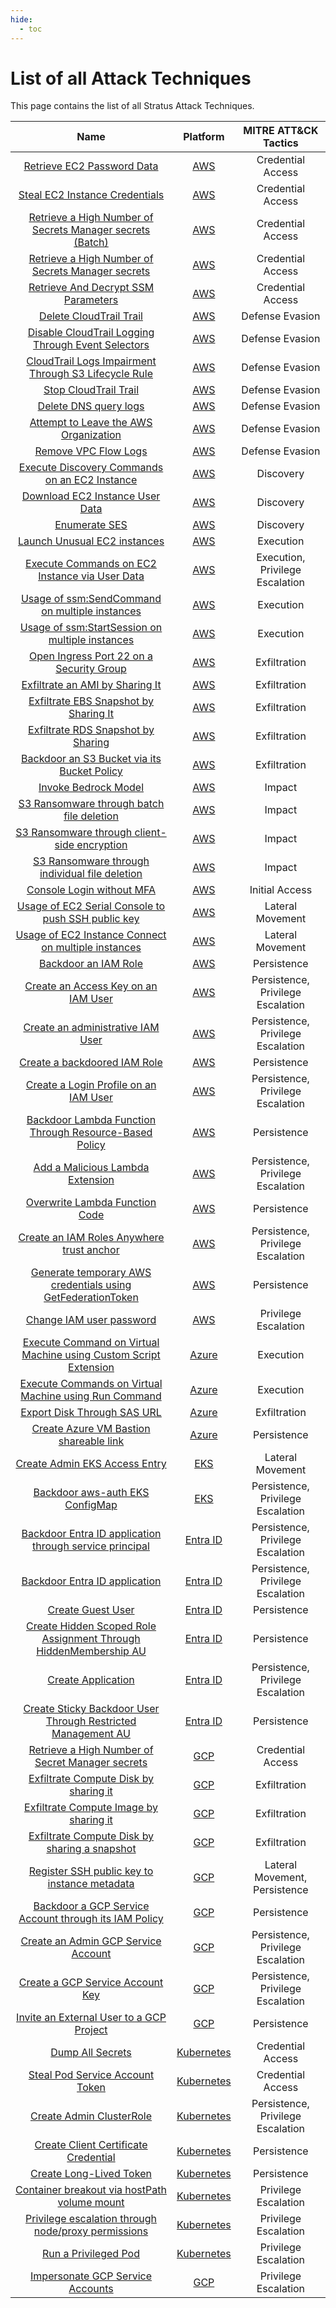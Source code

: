 ```yaml
---
hide:
  - toc
---
```


# List of all Attack Techniques

This page contains the list of all Stratus Attack Techniques.

| Name   | Platform | MITRE ATT&CK Tactics |
| :----: | :------: | :------------------: |
| [Retrieve EC2 Password Data](./AWS/aws.credential-access.ec2-get-password-data.md) | [AWS](./AWS/index.md) | Credential Access |
| [Steal EC2 Instance Credentials](./AWS/aws.credential-access.ec2-steal-instance-credentials.md) | [AWS](./AWS/index.md) | Credential Access |
| [Retrieve a High Number of Secrets Manager secrets (Batch)](./AWS/aws.credential-access.secretsmanager-batch-retrieve-secrets.md) | [AWS](./AWS/index.md) | Credential Access |
| [Retrieve a High Number of Secrets Manager secrets](./AWS/aws.credential-access.secretsmanager-retrieve-secrets.md) | [AWS](./AWS/index.md) | Credential Access |
| [Retrieve And Decrypt SSM Parameters](./AWS/aws.credential-access.ssm-retrieve-securestring-parameters.md) | [AWS](./AWS/index.md) | Credential Access |
| [Delete CloudTrail Trail](./AWS/aws.defense-evasion.cloudtrail-delete.md) | [AWS](./AWS/index.md) | Defense Evasion |
| [Disable CloudTrail Logging Through Event Selectors](./AWS/aws.defense-evasion.cloudtrail-event-selectors.md) | [AWS](./AWS/index.md) | Defense Evasion |
| [CloudTrail Logs Impairment Through S3 Lifecycle Rule](./AWS/aws.defense-evasion.cloudtrail-lifecycle-rule.md) | [AWS](./AWS/index.md) | Defense Evasion |
| [Stop CloudTrail Trail](./AWS/aws.defense-evasion.cloudtrail-stop.md) | [AWS](./AWS/index.md) | Defense Evasion |
| [Delete DNS query logs](./AWS/aws.defense-evasion.dns-delete-logs.md) | [AWS](./AWS/index.md) | Defense Evasion |
| [Attempt to Leave the AWS Organization](./AWS/aws.defense-evasion.organizations-leave.md) | [AWS](./AWS/index.md) | Defense Evasion |
| [Remove VPC Flow Logs](./AWS/aws.defense-evasion.vpc-remove-flow-logs.md) | [AWS](./AWS/index.md) | Defense Evasion |
| [Execute Discovery Commands on an EC2 Instance](./AWS/aws.discovery.ec2-enumerate-from-instance.md) | [AWS](./AWS/index.md) | Discovery |
| [Download EC2 Instance User Data](./AWS/aws.discovery.ec2-download-user-data.md) | [AWS](./AWS/index.md) | Discovery |
| [Enumerate SES](./AWS/aws.discovery.ses-enumerate.md) | [AWS](./AWS/index.md) | Discovery |
| [Launch Unusual EC2 instances](./AWS/aws.execution.ec2-launch-unusual-instances.md) | [AWS](./AWS/index.md) | Execution |
| [Execute Commands on EC2 Instance via User Data](./AWS/aws.execution.ec2-user-data.md) | [AWS](./AWS/index.md) | Execution, Privilege Escalation |
| [Usage of ssm:SendCommand on multiple instances](./AWS/aws.execution.ssm-send-command.md) | [AWS](./AWS/index.md) | Execution |
| [Usage of ssm:StartSession on multiple instances](./AWS/aws.execution.ssm-start-session.md) | [AWS](./AWS/index.md) | Execution |
| [Open Ingress Port 22 on a Security Group](./AWS/aws.exfiltration.ec2-security-group-open-port-22-ingress.md) | [AWS](./AWS/index.md) | Exfiltration |
| [Exfiltrate an AMI by Sharing It](./AWS/aws.exfiltration.ec2-share-ami.md) | [AWS](./AWS/index.md) | Exfiltration |
| [Exfiltrate EBS Snapshot by Sharing It](./AWS/aws.exfiltration.ec2-share-ebs-snapshot.md) | [AWS](./AWS/index.md) | Exfiltration |
| [Exfiltrate RDS Snapshot by Sharing](./AWS/aws.exfiltration.rds-share-snapshot.md) | [AWS](./AWS/index.md) | Exfiltration |
| [Backdoor an S3 Bucket via its Bucket Policy](./AWS/aws.exfiltration.s3-backdoor-bucket-policy.md) | [AWS](./AWS/index.md) | Exfiltration |
| [Invoke Bedrock Model](./AWS/aws.impact.bedrock-invoke-model.md) | [AWS](./AWS/index.md) | Impact |
| [S3 Ransomware through batch file deletion](./AWS/aws.impact.s3-ransomware-batch-deletion.md) | [AWS](./AWS/index.md) | Impact |
| [S3 Ransomware through client-side encryption](./AWS/aws.impact.s3-ransomware-client-side-encryption.md) | [AWS](./AWS/index.md) | Impact |
| [S3 Ransomware through individual file deletion](./AWS/aws.impact.s3-ransomware-individual-deletion.md) | [AWS](./AWS/index.md) | Impact |
| [Console Login without MFA](./AWS/aws.initial-access.console-login-without-mfa.md) | [AWS](./AWS/index.md) | Initial Access |
| [Usage of EC2 Serial Console to push SSH public key](./AWS/aws.lateral-movement.ec2-serial-console-send-ssh-public-key.md) | [AWS](./AWS/index.md) | Lateral Movement |
| [Usage of EC2 Instance Connect on multiple instances](./AWS/aws.lateral-movement.ec2-instance-connect.md) | [AWS](./AWS/index.md) | Lateral Movement |
| [Backdoor an IAM Role](./AWS/aws.persistence.iam-backdoor-role.md) | [AWS](./AWS/index.md) | Persistence |
| [Create an Access Key on an IAM User](./AWS/aws.persistence.iam-backdoor-user.md) | [AWS](./AWS/index.md) | Persistence, Privilege Escalation |
| [Create an administrative IAM User](./AWS/aws.persistence.iam-create-admin-user.md) | [AWS](./AWS/index.md) | Persistence, Privilege Escalation |
| [Create a backdoored IAM Role](./AWS/aws.persistence.iam-create-backdoor-role.md) | [AWS](./AWS/index.md) | Persistence |
| [Create a Login Profile on an IAM User](./AWS/aws.persistence.iam-create-user-login-profile.md) | [AWS](./AWS/index.md) | Persistence, Privilege Escalation |
| [Backdoor Lambda Function Through Resource-Based Policy](./AWS/aws.persistence.lambda-backdoor-function.md) | [AWS](./AWS/index.md) | Persistence |
| [Add a Malicious Lambda Extension](./AWS/aws.persistence.lambda-layer-extension.md) | [AWS](./AWS/index.md) | Persistence, Privilege Escalation |
| [Overwrite Lambda Function Code](./AWS/aws.persistence.lambda-overwrite-code.md) | [AWS](./AWS/index.md) | Persistence |
| [Create an IAM Roles Anywhere trust anchor](./AWS/aws.persistence.rolesanywhere-create-trust-anchor.md) | [AWS](./AWS/index.md) | Persistence, Privilege Escalation |
| [Generate temporary AWS credentials using GetFederationToken](./AWS/aws.persistence.sts-federation-token.md) | [AWS](./AWS/index.md) | Persistence |
| [Change IAM user password](./AWS/aws.privilege-escalation.iam-update-user-login-profile.md) | [AWS](./AWS/index.md) | Privilege Escalation |
| [Execute Command on Virtual Machine using Custom Script Extension](./azure/azure.execution.vm-custom-script-extension.md) | [Azure](./azure/index.md) | Execution |
| [Execute Commands on Virtual Machine using Run Command](./azure/azure.execution.vm-run-command.md) | [Azure](./azure/index.md) | Execution |
| [Export Disk Through SAS URL](./azure/azure.exfiltration.disk-export.md) | [Azure](./azure/index.md) | Exfiltration |
| [Create Azure VM Bastion shareable link](./azure/azure.persistence.create-bastion-shareable-link.md) | [Azure](./azure/index.md) | Persistence |
| [Create Admin EKS Access Entry](./EKS/eks.lateral-movement.create-access-entry.md) | [EKS](./EKS/index.md) | Lateral Movement |
| [Backdoor aws-auth EKS ConfigMap](./EKS/eks.persistence.backdoor-aws-auth-configmap.md) | [EKS](./EKS/index.md) | Persistence, Privilege Escalation |
| [Backdoor Entra ID application through service principal](./entra-id/entra-id.persistence.backdoor-application-sp.md) | [Entra ID](./entra-id/index.md) | Persistence, Privilege Escalation |
| [Backdoor Entra ID application](./entra-id/entra-id.persistence.backdoor-application.md) | [Entra ID](./entra-id/index.md) | Persistence, Privilege Escalation |
| [Create Guest User](./entra-id/entra-id.persistence.guest-user.md) | [Entra ID](./entra-id/index.md) | Persistence |
| [Create Hidden Scoped Role Assignment Through HiddenMembership AU](./entra-id/entra-id.persistence.hidden-au.md) | [Entra ID](./entra-id/index.md) | Persistence |
| [Create Application](./entra-id/entra-id.persistence.new-application.md) | [Entra ID](./entra-id/index.md) | Persistence, Privilege Escalation |
| [Create Sticky Backdoor User Through Restricted Management AU](./entra-id/entra-id.persistence.restricted-au.md) | [Entra ID](./entra-id/index.md) | Persistence |
| [Retrieve a High Number of Secret Manager secrets](./GCP/gcp.credential-access.secretmanager-retrieve-secrets.md) | [GCP](./GCP/index.md) | Credential Access |
| [Exfiltrate Compute Disk by sharing it](./GCP/gcp.exfiltration.share-compute-disk.md) | [GCP](./GCP/index.md) | Exfiltration |
| [Exfiltrate Compute Image by sharing it](./GCP/gcp.exfiltration.share-compute-image.md) | [GCP](./GCP/index.md) | Exfiltration |
| [Exfiltrate Compute Disk by sharing a snapshot](./GCP/gcp.exfiltration.share-compute-snapshot.md) | [GCP](./GCP/index.md) | Exfiltration |
| [Register SSH public key to instance metadata](./GCP/gcp.lateral-movement.add-sshkey-instance-metadata.md) | [GCP](./GCP/index.md) | Lateral Movement, Persistence |
| [Backdoor a GCP Service Account through its IAM Policy](./GCP/gcp.persistence.backdoor-service-account-policy.md) | [GCP](./GCP/index.md) | Persistence |
| [Create an Admin GCP Service Account](./GCP/gcp.persistence.create-admin-service-account.md) | [GCP](./GCP/index.md) | Persistence, Privilege Escalation |
| [Create a GCP Service Account Key](./GCP/gcp.persistence.create-service-account-key.md) | [GCP](./GCP/index.md) | Persistence, Privilege Escalation |
| [Invite an External User to a GCP Project](./GCP/gcp.persistence.invite-external-user.md) | [GCP](./GCP/index.md) | Persistence |
| [Dump All Secrets](./kubernetes/k8s.credential-access.dump-secrets.md) | [Kubernetes](./kubernetes/index.md) | Credential Access |
| [Steal Pod Service Account Token](./kubernetes/k8s.credential-access.steal-serviceaccount-token.md) | [Kubernetes](./kubernetes/index.md) | Credential Access |
| [Create Admin ClusterRole](./kubernetes/k8s.persistence.create-admin-clusterrole.md) | [Kubernetes](./kubernetes/index.md) | Persistence, Privilege Escalation |
| [Create Client Certificate Credential](./kubernetes/k8s.persistence.create-client-certificate.md) | [Kubernetes](./kubernetes/index.md) | Persistence |
| [Create Long-Lived Token](./kubernetes/k8s.persistence.create-token.md) | [Kubernetes](./kubernetes/index.md) | Persistence |
| [Container breakout via hostPath volume mount](./kubernetes/k8s.privilege-escalation.hostpath-volume.md) | [Kubernetes](./kubernetes/index.md) | Privilege Escalation |
| [Privilege escalation through node/proxy permissions](./kubernetes/k8s.privilege-escalation.nodes-proxy.md) | [Kubernetes](./kubernetes/index.md) | Privilege Escalation |
| [Run a Privileged Pod](./kubernetes/k8s.privilege-escalation.privileged-pod.md) | [Kubernetes](./kubernetes/index.md) | Privilege Escalation |
| [Impersonate GCP Service Accounts](./GCP/gcp.privilege-escalation.impersonate-service-accounts.md) | [GCP](./GCP/index.md) | Privilege Escalation |
